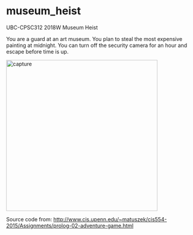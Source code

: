 # museum_heist

UBC-CPSC312 2018W
Museum Heist 

You are a guard at an art museum. You plan to steal the most expensive painting at midnight. You can turn off the security camera for an hour and escape before time is up.


<img width="406" alt="capture" src="https://user-images.githubusercontent.com/44045645/49132656-fe929880-f291-11e8-8e0a-fb45861e9f36.PNG">

 
Source code from: http://www.cis.upenn.edu/~matuszek/cis554-2015/Assignments/prolog-02-adventure-game.html




